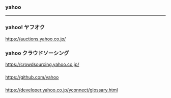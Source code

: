 ### yahoo
---




### yahoo! ヤフオク
https://auctions.yahoo.co.jp/


### yahoo クラウドソーシング
https://crowdsourcing.yahoo.co.jp/

###
https://github.com/yahoo

###
https://developer.yahoo.co.jp/yconnect/glossary.html




```
```

```
```

```
```
